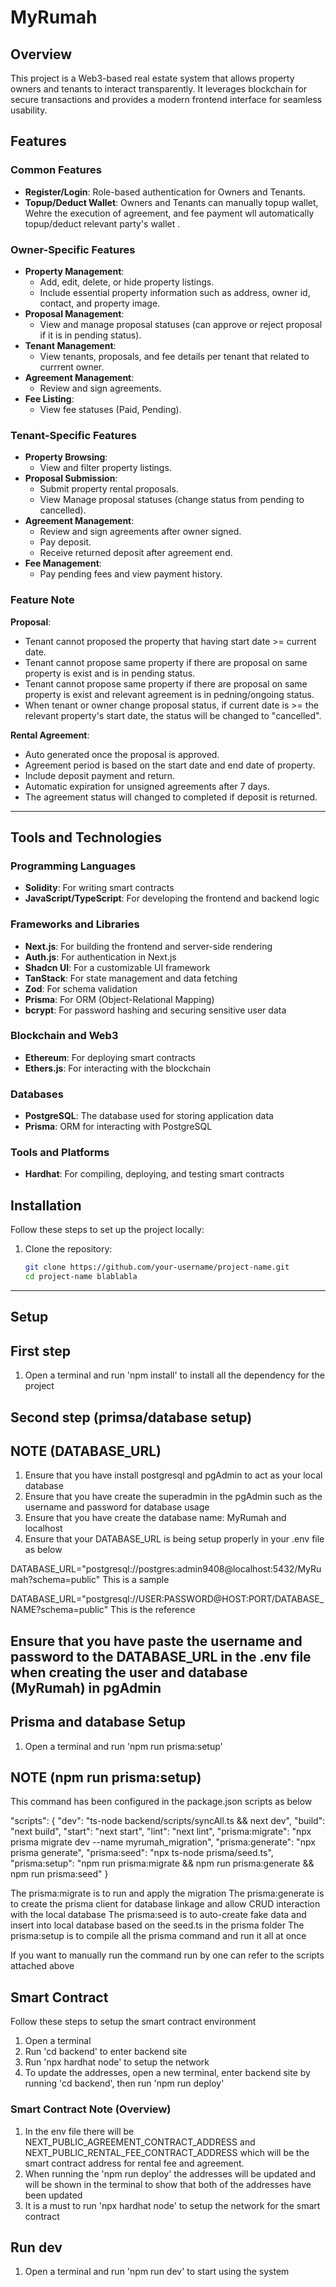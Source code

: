 # MyRumah

## Overview

This project is a Web3-based real estate system that allows property owners and tenants to interact transparently. It leverages blockchain for secure transactions and provides a modern frontend interface for seamless usability.

## Features

### Common Features

- **Register/Login**: Role-based authentication for Owners and Tenants.
- **Topup/Deduct Wallet**: Owners and Tenants can manually topup wallet, Wehre the execution of agreement, and fee payment wll automatically topup/deduct relevant party's wallet .

### Owner-Specific Features

- **Property Management**:
  - Add, edit, delete, or hide property listings.
  - Include essential property information such as address, owner id, contact, and property image.
- **Proposal Management**:
  - View and manage proposal statuses (can approve or reject proposal if it is in pending status).
- **Tenant Management**:
  - View tenants, proposals, and fee details per tenant that related to currrent owner.
- **Agreement Management**:
  - Review and sign agreements.
- **Fee Listing**:
  - View fee statuses (Paid, Pending).

### Tenant-Specific Features

- **Property Browsing**:
  - View and filter property listings.
- **Proposal Submission**:
  - Submit property rental proposals.
  - View Manage proposal statuses (change status from pending to cancelled).
- **Agreement Management**:
  - Review and sign agreements after owner signed.
  - Pay deposit.
  - Receive returned deposit after agreement end.
- **Fee Management**:
  - Pay pending fees and view payment history.

### Feature Note

**Proposal**:

- Tenant cannot proposed the property that having start date >= current date.
- Tenant cannot propose same property if there are proposal on same property is exist and is in pending status.
- Tenant cannot propose same property if there are proposal on same property is exist and relevant agreement is in pedning/ongoing status.
- When tenant or owner change proposal status, if current date is >= the relevant property's start date, the status will be changed to "cancelled".

**Rental Agreement**:

- Auto generated once the proposal is approved.
- Agreement period is based on the start date and end date of property.
- Include deposit payment and return.
- Automatic expiration for unsigned agreements after 7 days.
- The agreement status will changed to completed if deposit is returned.

---

## Tools and Technologies

### Programming Languages

- **Solidity**: For writing smart contracts
- **JavaScript/TypeScript**: For developing the frontend and backend logic

### Frameworks and Libraries

- **Next.js**: For building the frontend and server-side rendering
- **Auth.js**: For authentication in Next.js
- **Shadcn UI**: For a customizable UI framework
- **TanStack**: For state management and data fetching
- **Zod**: For schema validation
- **Prisma**: For ORM (Object-Relational Mapping)
- **bcrypt**: For password hashing and securing sensitive user data

### Blockchain and Web3

- **Ethereum**: For deploying smart contracts
- **Ethers.js**: For interacting with the blockchain

### Databases

- **PostgreSQL**: The database used for storing application data
- **Prisma**: ORM for interacting with PostgreSQL

### Tools and Platforms

- **Hardhat**: For compiling, deploying, and testing smart contracts

## Installation

Follow these steps to set up the project locally:

1. Clone the repository:

   ```bash
   git clone https://github.com/your-username/project-name.git
   cd project-name blablabla
   ```

---

## Setup

## First step

1. Open a terminal and run 'npm install' to install all the dependency for the project

## Second step (primsa/database setup)

## NOTE (DATABASE_URL)

1. Ensure that you have install postgresql and pgAdmin to act as your local database
2. Ensure that you have create the superadmin in the pgAdmin such as the username and password for database usage
3. Ensure that you have create the database name: MyRumah and localhost
4. Ensure that your DATABASE_URL is being setup properly in your .env file as below

DATABASE_URL="postgresql://postgres:admin9408@localhost:5432/MyRumah?schema=public" This is a sample

DATABASE_URL="postgresql://USER:PASSWORD@HOST:PORT/DATABASE_NAME?schema=public" This is the reference

## Ensure that you have paste the username and password to the DATABASE_URL in the .env file when creating the user and database (MyRumah) in pgAdmin

## Prisma and database Setup

1. Open a terminal and run 'npm run prisma:setup'

## NOTE (npm run prisma:setup)

This command has been configured in the package.json scripts as below

"scripts": {
"dev": "ts-node backend/scripts/syncAll.ts && next dev",
"build": "next build",
"start": "next start",
"lint": "next lint",
"prisma:migrate": "npx prisma migrate dev --name myrumah_migration",
"prisma:generate": "npx prisma generate",
"prisma:seed": "npx ts-node prisma/seed.ts",
"prisma:setup": "npm run prisma:migrate && npm run prisma:generate && npm run prisma:seed"
}

The prisma:migrate is to run and apply the migration
The prisma:generate is to create the prisma client for database linkage and allow CRUD interaction with the local database
The prisma:seed is to auto-create fake data and insert into local database based on the seed.ts in the prisma folder
The prisma:setup is to compile all the prisma command and run it all at once

If you want to manually run the command run by one can refer to the scripts attached above

## Smart Contract

Follow these steps to setup the smart contract environment

1. Open a terminal
2. Run 'cd backend' to enter backend site
3. Run 'npx hardhat node' to setup the network
4. To update the addresses, open a new terminal, enter backend site by running 'cd backend', then run 'npm run deploy'

### Smart Contract Note (Overview)

1. In the env file there will be NEXT_PUBLIC_AGREEMENT_CONTRACT_ADDRESS and NEXT_PUBLIC_RENTAL_FEE_CONTRACT_ADDRESS which will be the smart contract address for rental fee and agreement.
2. When running the 'npm run deploy' the addresses will be updated and will be shown in the terminal to show that both of the addresses have been updated
3. It is a must to run 'npx hardhat node' to setup the network for the smart contract

## Run dev

1. Open a terminal and run 'npm run dev' to start using the system

